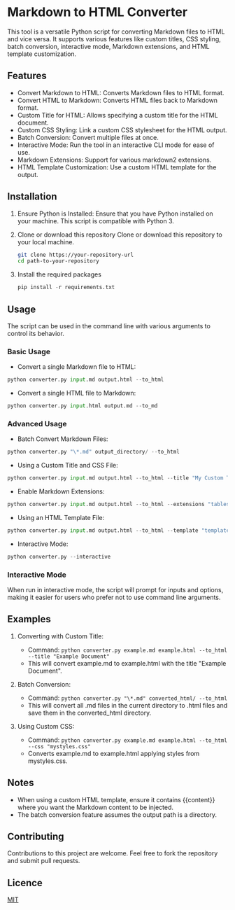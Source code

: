 # Markdown to HTML Converter

This tool is a versatile Python script for converting Markdown files to HTML and vice versa. It supports various features like custom titles, CSS styling, batch conversion, interactive mode, Markdown extensions, and HTML template customization.

## Features

-  Convert Markdown to HTML: Converts Markdown files to HTML format.
-  Convert HTML to Markdown: Converts HTML files back to Markdown format.
-  Custom Title for HTML: Allows specifying a custom title for the HTML document.
-  Custom CSS Styling: Link a custom CSS stylesheet for the HTML output.
-  Batch Conversion: Convert multiple files at once.
-  Interactive Mode: Run the tool in an interactive CLI mode for ease of use.
-  Markdown Extensions: Support for various markdown2 extensions.
-  HTML Template Customization: Use a custom HTML template for the output.

## Installation

1. Ensure Python is Installed:
   Ensure that you have Python installed on your machine. This script is compatible with Python 3.
2. Clone or download this repository
   Clone or download this repository to your local machine.

   ```bash
   git clone https://your-repository-url
   cd path-to-your-repository
   ```

3. Install the required packages

   ```python
   pip install -r requirements.txt
   ```

## Usage

The script can be used in the command line with various arguments to control its behavior.

### Basic Usage

-  Convert a single Markdown file to HTML:

```python
python converter.py input.md output.html --to_html
```

-  Convert a single HTML file to Markdown:

```python
python converter.py input.html output.md --to_md
```

### Advanced Usage

-  Batch Convert Markdown Files:

```python
python converter.py "\*.md" output_directory/ --to_html
```

-  Using a Custom Title and CSS File:

```python
python converter.py input.md output.html --to_html --title "My Custom Title" --css "style.css"
```

-  Enable Markdown Extensions:

```python
python converter.py input.md output.html --to_html --extensions "tables,footnotes"
```

-  Using an HTML Template File:

```python
python converter.py input.md output.html --to_html --template "template.html"
```

-  Interactive Mode:

```python
python converter.py --interactive
```

### Interactive Mode

When run in interactive mode, the script will prompt for inputs and options, making it easier for users who prefer not to use command line arguments.

## Examples

1. Converting with Custom Title:

   -  Command: `python converter.py example.md example.html --to_html --title "Example Document"`
   -  This will convert example.md to example.html with the title "Example Document".

2. Batch Conversion:

   -  Command: `python converter.py "\*.md" converted_html/ --to_html`
   -  This will convert all .md files in the current directory to .html files and save them in the converted_html directory.

3. Using Custom CSS:
   -  Command: `python converter.py example.md example.html --to_html --css "mystyles.css"`
   -  Converts example.md to example.html applying styles from mystyles.css.

## Notes

-  When using a custom HTML template, ensure it contains {{content}} where you want the Markdown content to be injected.
-  The batch conversion feature assumes the output path is a directory.

## Contributing

Contributions to this project are welcome. Feel free to fork the repository and submit pull requests.

## Licence

[MIT](https://choosealicense.com/licenses/mit/)
